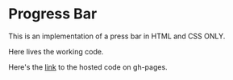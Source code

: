 # Progress Bar

This is an implementation of a press bar in HTML and CSS ONLY.

Here lives the working code.

Here's the [link](https://wptechprodigy.github.io/progress-bar/) to the hosted code on gh-pages.
